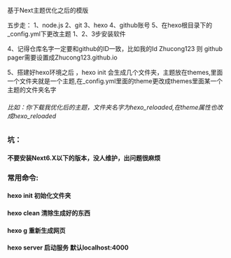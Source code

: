 基于Next主题优化之后的模版
 
五步走：
    1、node.js
    2、git
    3、hexo
    4、github账号
    5、在hexo根目录下的_config.yml下更改主题
1、2、3步安装软件

4、记得仓库名字一定要和github的ID一致，比如我的Id Zhucong123 则 github pager需要设置成Zhucong123.github.io
    
5、搭建好hexo环境之后 ，hexo init 会生成几个文件夹，主题放在themes,里面一个文件夹就是一个主题,在_config.yml里面的theme更改成themes里面某一个主题的文件夹名字

###### 比如：你下载我优化后的主题，文件夹名字为hexo_reloaded,在theme属性也改成hexo_reloaded


### 坑：
  #### 不要安装Next6.X以下的版本，没人维护，出问题很麻烦
  
### 常用命令:
  #### hexo init 初始化文件夹
  #### hexo clean 清除生成好的东西
  #### hexo g 重新生成网页
  #### hexo server 启动服务 默认localhost:4000
  
 
